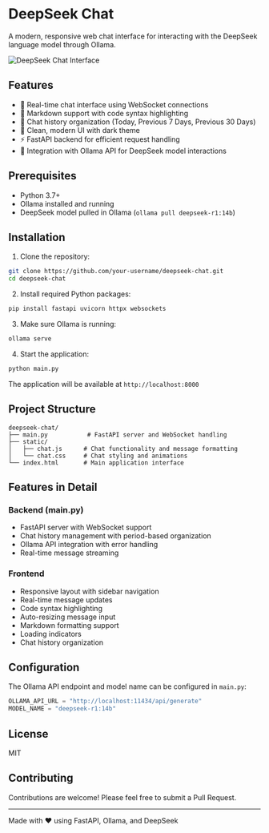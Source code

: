 # DeepSeek Chat

A modern, responsive web chat interface for interacting with the DeepSeek language model through Ollama.

![DeepSeek Chat Interface](https://raw.githubusercontent.com/your-username/deepseek-chat/main/screenshot.png)

## Features

- 🚀 Real-time chat interface using WebSocket connections
- 📝 Markdown support with code syntax highlighting
- 💬 Chat history organization (Today, Previous 7 Days, Previous 30 Days)
- 🎨 Clean, modern UI with dark theme
- ⚡ FastAPI backend for efficient request handling
- 🤖 Integration with Ollama API for DeepSeek model interactions

## Prerequisites

- Python 3.7+
- Ollama installed and running
- DeepSeek model pulled in Ollama (`ollama pull deepseek-r1:14b`)

## Installation

1. Clone the repository:
```bash
git clone https://github.com/your-username/deepseek-chat.git
cd deepseek-chat
```

2. Install required Python packages:
```bash
pip install fastapi uvicorn httpx websockets
```

3. Make sure Ollama is running:
```bash
ollama serve
```

4. Start the application:
```bash
python main.py
```

The application will be available at `http://localhost:8000`

## Project Structure

```
deepseek-chat/
├── main.py           # FastAPI server and WebSocket handling
├── static/
│   ├── chat.js      # Chat functionality and message formatting
│   └── chat.css     # Chat styling and animations
└── index.html       # Main application interface
```

## Features in Detail

### Backend (main.py)
- FastAPI server with WebSocket support
- Chat history management with period-based organization
- Ollama API integration with error handling
- Real-time message streaming

### Frontend
- Responsive layout with sidebar navigation
- Real-time message updates
- Code syntax highlighting
- Auto-resizing message input
- Markdown formatting support
- Loading indicators
- Chat history organization

## Configuration

The Ollama API endpoint and model name can be configured in `main.py`:

```python
OLLAMA_API_URL = "http://localhost:11434/api/generate"
MODEL_NAME = "deepseek-r1:14b"
```

## License

MIT

## Contributing

Contributions are welcome! Please feel free to submit a Pull Request.

---

Made with ❤️ using FastAPI, Ollama, and DeepSeek